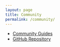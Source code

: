 ```yaml
---
layout: page
title: Community
permalink: /community/
---
```


<!-- * [RICOH THETA Community Portal](http://theta360developers.github.io/) -->
* [Community Guides](http://theta360developers.github.io/#guides)
* [GitHub Repository](https://github.com/theta360developers/)
